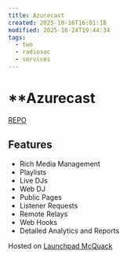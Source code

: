 ```yaml
---
title: Azurecast
created: 2025-10-16T16:01:18
modified: 2025-10-24T19:44:34
tags:
  - two
  - radiosoc
  - services
---
```


# **Azurecast

[REPO](https://github.com/AzuraCast/AzuraCast)

## Features

- Rich Media Management
- Playlists
- Live DJs
- Web DJ
- Public Pages
- Listener Requests
- Remote Relays
- Web Hooks
- Detailed Analytics and Reports

Hosted on [Launchpad McQuack](../../vms/launchpad-mcquack.md)
